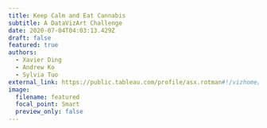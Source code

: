 ```yaml
---
title: Keep Calm and Eat Cannabis
subtitle: A DataVizArt Challenge
date: 2020-07-04T04:03:13.429Z
draft: false
featured: true
authors:
  - Xavier Ding
  - Andrew Ko
  - Sylvia Tuo
external_link: https://public.tableau.com/profile/asx.rotman#!/vizhome/KeepCalmandEatCannabis/KeepCalmandEatCannabis
image:
  filename: featured
  focal_point: Smart
  preview_only: false
---
```

